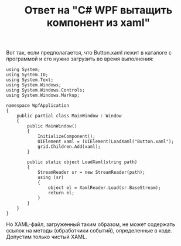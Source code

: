 ﻿---
title: "Ответ на \"C# WPF вытащить компонент из xaml\""
se.owner.user_id: 240512
se.owner.display_name: "MSDN.WhiteKnight"
se.owner.link: "https://ru.stackoverflow.com/users/240512/msdn-whiteknight"
se.answer_id: 1031985
se.question_id: 1031953
se.post_type: answer
se.score: 2
se.is_accepted: True
---
<p>Вот так, если предполагается, что Button.xaml лежит в каталоге с программой и его нужно загрузить во время выполнения:</p>

<pre><code>using System;
using System.IO;
using System.Text;
using System.Windows;
using System.Windows.Controls;
using System.Windows.Markup;

namespace WpfApplication
{
    public partial class MainWindow : Window
    {       
        public MainWindow()
        {
            InitializeComponent();
            UIElement xaml = (UIElement)LoadXaml("Button.xaml");
            grid.Children.Add(xaml);
        }

        public static object LoadXaml(string path)
        {
            StreamReader sr = new StreamReader(path);
            using (sr)
            {
                object el = XamlReader.Load(sr.BaseStream);
                return el;
            }
        }
    }
}
</code></pre>

<p>Но XAML-файл, загруженный таким образом, не может содержать ссылок на методы (обработчики событий), определенные в коде. Допустим только чистый XAML.</p>
